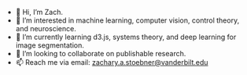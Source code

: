 - 👋 Hi, I’m Zach. 
- 👀 I’m interested in machine learning, computer vision, control theory, and neuroscience. 
- 🌱 I’m currently learning d3.js, systems theory, and deep learning for image segmentation. 
- 🔬 I’m looking to collaborate on publishable research. 
- 📫 Reach me via email: zachary.a.stoebner@vanderbilt.edu

<!---
zstoebs/zstoebs is a ✨ special ✨ repository because its `README.md` (this file) appears on your GitHub profile.
You can click the Preview link to take a look at your changes.
--->
